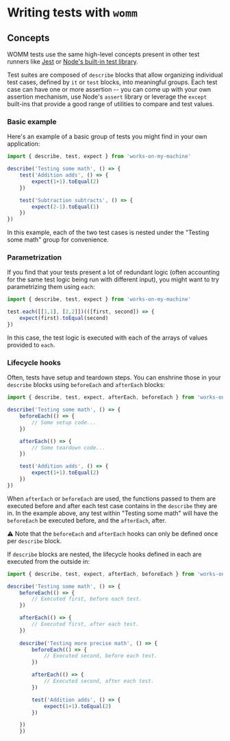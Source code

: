 # Writing tests with `womm`

## Concepts

WOMM tests use the same high-level concepts present in other test runners like [Jest](https://github.com/facebook/jest) or [Node's built-in test
library](https://nodejs.org/api/test.html).

Test suites are composed of `describe` blocks that allow organizing individual test cases, defined by `it` or `test`
blocks, into meaningful groups. Each test case can have one or more assertion -- you can come up with your own assertion
mechanism, use Node's `assert` library or leverage the `except` built-ins that provide a good range of utilities to
compare and test values.

### Basic example

Here's an example of a basic group of tests you might find in your own application:

```ts
import { describe, test, expect } from 'works-on-my-machine'

describe('Testing some math', () => {
    test('Addition adds', () => {
        expect(1+1).toEqual(2)
    })

    test('Subtraction subtracts', () => {
        expect(2-1).toEqual(1)
    })
})
```

In this example, each of the two test cases is nested under the "Testing some math" group for convenience.

### Parametrization

If you find that your tests present a lot of redundant logic (often accounting for the same test logic being run with
different input), you might want to try parametrizing them using `each`:

```ts
import { describe, test, expect } from 'works-on-my-machine'

test.each([[1,1], [2,2]])(([first, second]) => {
    expect(first).toEqual(second)
})
```

In this case, the test logic is executed with each of the arrays of values provided to `each`.

### Lifecycle hooks

Often, tests have setup and teardown steps. You can enshrine those in your `describe` blocks using `beforeEach` and
`afterEach` blocks:

```ts
import { describe, test, expect, afterEach, beforeEach } from 'works-on-my-machine'

describe('Testing some math', () => {
    beforeEach(() => {
        // Some setup code...
    })

    afterEach(() => {
        // Some teardown code...
    })

    test('Addition adds', () => {
        expect(1+1).toEqual(2)
    })
})
```

When `afterEach` or `beforeEach` are used, the functions passed to them are executed before and after each test case
contains in the `describe` they are in. In the example above, any test within "Testing some math" will have the
`beforeEach` be executed before, and the `afterEach`, after.

:warning: Note that the `beforeEach` and `afterEach` hooks can only be defined once per `describe` block.

If `describe` blocks are nested, the lifecycle hooks defined in each are executed from the outside in:

```ts
import { describe, test, expect, afterEach, beforeEach } from 'works-on-my-machine'

describe('Testing some math', () => {
    beforeEach(() => {
        // Executed first, before each test.
    })

    afterEach(() => {
        // Executed first, after each test.
    })
    
    describe('Testing more precise math', () => {
        beforeEach(() => {
            // Executed second, before each test.
        })

        afterEach(() => {
            // Executed second, after each test.
        })

        test('Addition adds', () => {
            expect(1+1).toEqual(2)
        })

    })
    })
```

